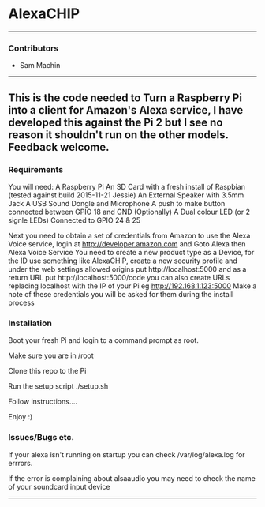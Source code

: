 # AlexaCHIP
 
---
 
### Contributors
 
* Sam Machin
 
---
 
This is the code needed to Turn a Raspberry Pi into a client for Amazon's Alexa service, I have developed this against the Pi 2 but I see no reason it shouldn't run on the other models. Feedback welcome.
---
 
### Requirements

You will need:
A Raspberry Pi
An SD Card with a fresh install of Raspbian (tested against build 2015-11-21 Jessie)
An External Speaker with 3.5mm Jack
A USB Sound Dongle and Microphone
A push to make button connected between GPIO 18 and GND
(Optionally) A Dual colour LED (or 2 signle LEDs) Connected to GPIO 24 & 25


Next you need to obtain a set of credentials from Amazon to use the Alexa Voice service, login at http://developer.amazon.com and Goto Alexa then Alexa Voice Service
You need to create a new product type as a Device, for the ID use something like AlexaCHIP, create a new security profile and under the web settings allowed origins put http://localhost:5000 and as a return URL put http://localhost:5000/code you can also create URLs replacing localhost with the IP of your Pi  eg http://192.168.1.123:5000
Make a note of these credentials you will be asked for them during the install process

### Installation

Boot your fresh Pi and login to a command prompt as root.

Make sure you are in /root

Clone this repo to the Pi

Run the setup script
./setup.sh

Follow instructions....

Enjoy :)

### Issues/Bugs etc.

If your alexa isn't running on startup you can check /var/log/alexa.log for errrors.

If the error is complaining about alsaaudio you may need to check the name of your soundcard input device



---
 

